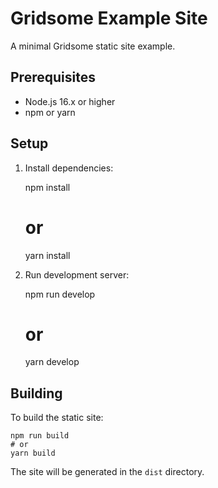 # Gridsome Example Site

A minimal Gridsome static site example.

## Prerequisites

- Node.js 16.x or higher
- npm or yarn

## Setup

1. Install dependencies:

    npm install
    # or
    yarn install

2. Run development server:

    npm run develop
    # or
    yarn develop

## Building

To build the static site:

    npm run build
    # or
    yarn build

The site will be generated in the `dist` directory.